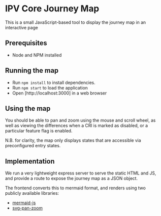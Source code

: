 # IPV Core Journey Map

This is a small JavaScript-based tool to display the journey map in an interactive page

## Prerequisites

- Node and NPM installed

## Running the map

- Run `npm install` to install dependencies.
- Run `npm start` to load the application
- Open [http://localhost:3000] in a web browser

## Using the map

You should be able to pan and zoom using the mouse and scroll wheel,
as well as viewing the differences when a CRI is marked as disabled, or a particular feature flag is enabled.

N.B. for clarity, the map only displays states that are accessible via preconfigured entry states.

## Implementation

We run a very lightweight express server to serve the static HTML and JS,
and provide a route to expose the journey map as a JSON object.

The frontend converts this to mermaid format, and renders using two publicly available libraries:

- [mermaid-js](https://mermaid.js.org/)
- [svg-pan-zoom](https://github.com/bumbu/svg-pan-zoom)
